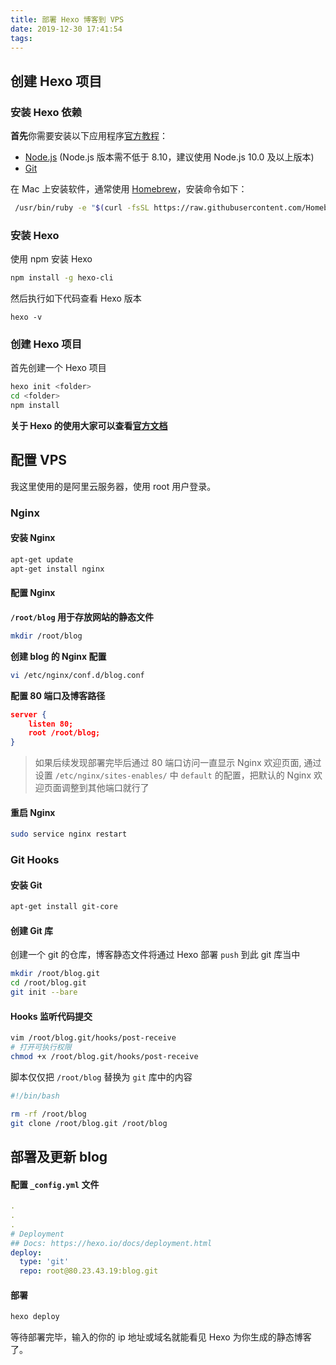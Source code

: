 ```yaml
---
title: 部署 Hexo 博客到 VPS
date: 2019-12-30 17:41:54
tags:
---
```

## 创建 Hexo 项目
### 安装 Hexo 依赖
**首先**你需要安装以下应用程序[官方教程](https://hexo.io/zh-cn/docs/)：
- [Node.js](http://nodejs.org/) (Node.js 版本需不低于 8.10，建议使用 Node.js 10.0 及以上版本)
- [Git](http://git-scm.com/)

 在 Mac 上安装软件，通常使用 [Homebrew](https://brew.sh/index_zh-cn)，安装命令如下：
 ```bash
  /usr/bin/ruby -e "$(curl -fsSL https://raw.githubusercontent.com/Homebrew/install/master/install)"
```

### 安装 Hexo
使用 npm 安装 Hexo
```bash
npm install -g hexo-cli
```
然后执行如下代码查看 Hexo 版本
```
hexo -v
```
### 创建 Hexo 项目
首先创建一个 Hexo 项目
```bash
hexo init <folder>
cd <folder>
npm install
```
**关于 Hexo 的使用大家可以查看[官方文档](https://hexo.io/zh-cn/docs/setup)**

## 配置 VPS

我这里使用的是阿里云服务器，使用 root 用户登录。

### Nginx
#### 安装 Nginx
```bash
apt-get update
apt-get install nginx
```

#### 配置 Nginx
**`/root/blog` 用于存放网站的静态文件**
```bash
mkdir /root/blog
```
**创建 blog 的 Nginx 配置**
```bash
vi /etc/nginx/conf.d/blog.conf
```
**配置 80 端口及博客路径**
```json
server {
    listen 80;
    root /root/blog;
}
```
> 如果后续发现部署完毕后通过 80 端口访问一直显示 Nginx 欢迎页面, 通过设置 `/etc/nginx/sites-enables/` 中 `default` 的配置，把默认的 Nginx 欢迎页面调整到其他端口就行了

#### 重启 Nginx
```bash
sudo service nginx restart
```

### Git Hooks
#### 安装 Git
```bash
apt-get install git-core
```
#### 创建 Git 库
创建一个 git 的仓库，博客静态文件将通过 Hexo 部署 `push` 到此 git 库当中
```bash
mkdir /root/blog.git
cd /root/blog.git
git init --bare
```
#### Hooks 监听代码提交
```bash
vim /root/blog.git/hooks/post-receive
# 打开可执行权限
chmod +x /root/blog.git/hooks/post-receive
```
脚本仅仅把 `/root/blog` 替换为 `git` 库中的内容
```bash
#!/bin/bash

rm -rf /root/blog
git clone /root/blog.git /root/blog
```
## 部署及更新 blog

#### 配置 `_config.yml` 文件
```yml
.
.
.
# Deployment
## Docs: https://hexo.io/docs/deployment.html
deploy:
  type: 'git'
  repo: root@80.23.43.19:blog.git
```

#### 部署
```bash
hexo deploy
```
等待部署完毕，输入的你的 ip 地址或域名就能看见 Hexo 为你生成的静态博客了。
